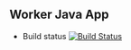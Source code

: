 ## Worker Java App

  * Build status
  [![Build Status](http://35.227.137.176:8080/buildStatus/icon?job=instavote%2Fworker-build)](http://35.227.137.176:8080/job/instavote/job/worker-build/)
  
  
